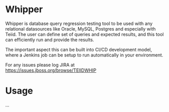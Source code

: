 # Whipper

Whipper is database query regression testing tool to be used with any relational datasources like Oracle, MySQL, Postgres and especially with Teiid. The user can define set of queries and expected results, and this tool can efficiently run and provide the results.

The important aspect this can be built into CI/CD development model, where a Jenkins job can be setup to run automatically in your environment. 

For any issues please log JIRA at https://issues.jboss.org/browse/TEIIDWHIP

# Usage

...
